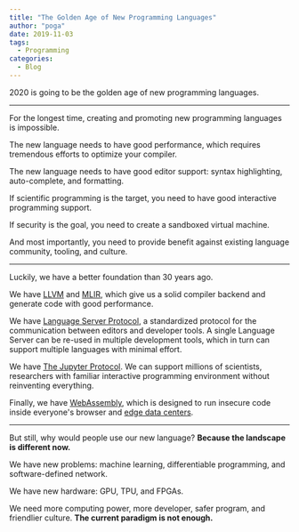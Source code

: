 ```yaml
---
title: "The Golden Age of New Programming Languages"
author: "poga"
date: 2019-11-03
tags:
  - Programming
categories:
  - Blog
---
```


2020 is going to be the golden age of new programming languages.

<!--more-->

---

For the longest time, creating and promoting new programming languages is impossible.

The new language needs to have good performance, which requires tremendous efforts to optimize your compiler.

The new language needs to have good editor support: syntax highlighting, auto-complete, and formatting.

If scientific programming is the target, you need to have good interactive programming support.

If security is the goal, you need to create a sandboxed virtual machine.

And most importantly, you need to provide benefit against existing language community, tooling, and culture.

---

Luckily, we have a better foundation than 30 years ago.

We have [LLVM](https://llvm.org/) and [MLIR](https://github.com/tensorflow/mlir), which give us a solid compiler backend and generate code with good performance.

We have [Language Server Protocol](https://microsoft.github.io/language-server-protocol/), a standardized protocol for the communication between editors and developer tools. A single Language Server can be re-used in multiple development tools, which in turn can support multiple languages with minimal effort.

We have [The Jupyter Protocol](https://jupyter.org/). We can support millions of scientists, researchers with familiar interactive programming environment without reinventing everything.

Finally, we have [WebAssembly](https://webassembly.org/), which is designed to run insecure code inside everyone's browser and [edge data centers](https://webassembly.org/).

---

But still, why would people use our new language? **Because the landscape is different now.**

We have new problems: machine learning, differentiable programming, and software-defined network.

We have new hardware: GPU, TPU, and FPGAs.

We need more computing power, more developer, safer program, and friendlier culture. **The current paradigm is not enough.**



